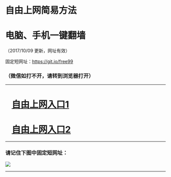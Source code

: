 ﻿# 自由上网简易方法

# 电脑、手机一键翻墙

（2017/10/09 更新，网址有效）

固定短网址：https://git.io/free99

### （微信如打不开，请转到浏览器打开）


***





# &nbsp;&nbsp; <a href="http://ft505620767.fwq-tz-1001.info/fwqtz01.html?t=100900132456 " target="_blank">自由上网入口1</a>
# &nbsp;&nbsp; <a href="http://ft41828177.fwq-tz-1002.info/fwqtz02.html?t=100900111554 " target="_blank">自由上网入口2</a>
***

### 请记住下图中固定短网址：

<img src="https://s3-us-west-2.amazonaws.com/fwq-1001/yjfq-20170905okok.png" /> 


***

